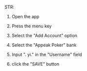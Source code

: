 STR:

1. Open the app

2. Press the menu key

3. Select the "Add Account" option

4. Select the "Appeak Poker" bank

5. Input ". yi." in the "Username" field

6. click the "SAVE" button



